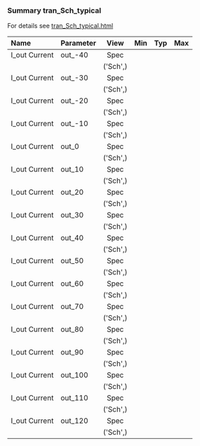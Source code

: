 ### Summary tran_Sch_typical

For details see <a href='tran_Sch_typical.html'>tran_Sch_typical.html</a>

|**Name**|**Parameter**|**View**|**Min** | **Typ** | **Max**|
|:---|:---|:---:|:---:|:---:|:---:|
|I_out Current|out\_-40 | Spec |  |  |  |
| | | ('Sch',)| |  |  |
|I_out Current|out\_-30 | Spec |  |  |  |
| | | ('Sch',)| |  |  |
|I_out Current|out\_-20 | Spec |  |  |  |
| | | ('Sch',)| |  |  |
|I_out Current|out\_-10 | Spec |  |  |  |
| | | ('Sch',)| |  |  |
|I_out Current|out\_0 | Spec |  |  |  |
| | | ('Sch',)| |  |  |
|I_out Current|out\_10 | Spec |  |  |  |
| | | ('Sch',)| |  |  |
|I_out Current|out\_20 | Spec |  |  |  |
| | | ('Sch',)| |  |  |
|I_out Current|out\_30 | Spec |  |  |  |
| | | ('Sch',)| |  |  |
|I_out Current|out\_40 | Spec |  |  |  |
| | | ('Sch',)| |  |  |
|I_out Current|out\_50 | Spec |  |  |  |
| | | ('Sch',)| |  |  |
|I_out Current|out\_60 | Spec |  |  |  |
| | | ('Sch',)| |  |  |
|I_out Current|out\_70 | Spec |  |  |  |
| | | ('Sch',)| |  |  |
|I_out Current|out\_80 | Spec |  |  |  |
| | | ('Sch',)| |  |  |
|I_out Current|out\_90 | Spec |  |  |  |
| | | ('Sch',)| |  |  |
|I_out Current|out\_100 | Spec |  |  |  |
| | | ('Sch',)| |  |  |
|I_out Current|out\_110 | Spec |  |  |  |
| | | ('Sch',)| |  |  |
|I_out Current|out\_120 | Spec |  |  |  |
| | | ('Sch',)| |  |  |

